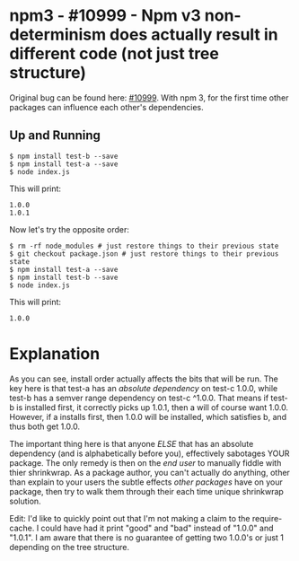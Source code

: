 # npm3 - #10999 - Npm v3 non-determinism does actually result in different code (not just tree structure)

Original bug can be found here: [#10999](https://github.com/npm/npm/issues/10999).
With npm 3, for the first time other packages can influence each other's dependencies.

## Up and Running

```
$ npm install test-b --save
$ npm install test-a --save
$ node index.js
```

This will print:

```
1.0.0
1.0.1
```

Now let's try the opposite order:

```
$ rm -rf node_modules # just restore things to their previous state
$ git checkout package.json # just restore things to their previous state
$ npm install test-a --save
$ npm install test-b --save
$ node index.js
```

This will print:

```
1.0.0
```

# Explanation

As you can see, install order actually affects the bits that will be run. The key here is that test-a has an *absolute dependency* on test-c 1.0.0, while test-b has a semver range dependency on test-c ^1.0.0. That means if test-b is installed first, it correctly picks up 1.0.1, then a will of course want 1.0.0. However, if a installs first, then 1.0.0 will be installed, which satisfies b, and thus both get 1.0.0.

The important thing here is that anyone *ELSE* that has an absolute dependency (and is alphabetically before you), effectively sabotages YOUR package. The only remedy is then on the *end user* to manually fiddle with thier shrinkwrap. As a package author, you can't actually do anything, other than explain to your users the subtle effects *other packages* have on your package, then try to walk them through their each time unique shrinkwrap solution.

Edit: I'd like to quickly point out that I'm not making a claim to the require-cache. I could have had it print "good" and "bad" instead of "1.0.0" and "1.0.1". I am aware that there is no guarantee of getting two 1.0.0's or just 1 depending on the tree structure.